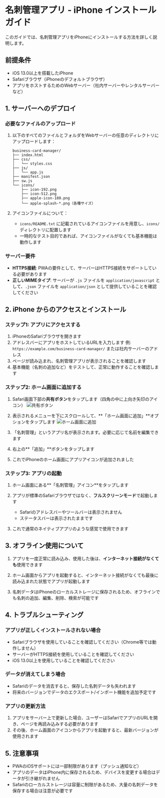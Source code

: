# 名刺管理アプリ - iPhone インストールガイド

このガイドでは、名刺管理アプリをiPhoneにインストールする方法を詳しく説明します。

## 前提条件

- iOS 13.0以上を搭載したiPhone
- Safariブラウザ（iPhoneのデフォルトブラウザ）
- アプリをホストするためのWebサーバー（社内サーバーやレンタルサーバーなど）

## 1. サーバーへのデプロイ

### 必要なファイルのアップロード

1. 以下のすべてのファイルとフォルダをWebサーバーの任意のディレクトリにアップロードします：
   ```
   business-card-manager/
   ├── index.html
   ├── css/
   │   └── styles.css
   ├── js/
   │   └── app.js
   ├── manifest.json
   ├── sw.js
   └── icons/
       ├── icon-192.png
       ├── icon-512.png
       ├── apple-icon-180.png
       └── apple-splash-*.png（各種サイズ）
   ```

2. アイコンファイルについて：
   - `icons/README.txt` に記載されているアイコンファイルを用意し、`icons/` ディレクトリに配置します
   - 一時的なテスト目的であれば、アイコンファイルがなくても基本機能は動作します

### サーバー要件

- **HTTPS接続**: PWAの要件として、サーバーはHTTPS接続をサポートしている必要があります
- **正しいMIMEタイプ**: サーバーが `.js` ファイルを `application/javascript` として、`.json` ファイルを `application/json` として提供していることを確認してください

## 2. iPhone からのアクセスとインストール

### ステップ1: アプリにアクセスする

1. iPhoneのSafariブラウザを開きます
2. アドレスバーにアプリをホストしているURLを入力します
   例: `https://example.com/business-card-manager/` または社内サーバーのアドレス
3. ページが読み込まれ、名刺管理アプリが表示されることを確認します
4. 基本機能（名刺の追加など）をテストして、正常に動作することを確認します

### ステップ2: ホーム画面に追加する

1. Safari画面下部の**共有ボタン**をタップします（四角の中に上向き矢印のアイコン）
   ![共有ボタン](https://example.com/share-button.png)

2. 表示されるメニューを下にスクロールして、**「ホーム画面に追加」**オプションをタップします
   ![ホーム画面に追加](https://example.com/add-to-home.png)

3. 「名刺管理」というアプリ名が表示されます。必要に応じて名前を編集できます

4. 右上の**「追加」**ボタンをタップします

5. これでiPhoneのホーム画面にアプリアイコンが追加されました

### ステップ3: アプリの起動

1. ホーム画面にある**「名刺管理」アイコン**をタップします

2. アプリが標準のSafariブラウザではなく、**フルスクリーンモード**で起動します
   - Safariのアドレスバーやツールバーは表示されません
   - ステータスバーは表示されたままです

3. これで通常のネイティブアプリのような感覚で使用できます

## 3. オフライン使用について

1. アプリを一度正常に読み込み、使用した後は、**インターネット接続がなくても**使用できます

2. ホーム画面からアプリを起動すると、インターネット接続がなくても最後に読み込まれた状態でアプリが起動します

3. 名刺データはiPhoneのローカルストレージに保存されるため、オフラインでも名刺の追加、編集、削除、検索が可能です

## 4. トラブルシューティング

### アプリが正しくインストールされない場合

- Safariブラウザを使用していることを確認してください（Chrome等では動作しません）
- サーバーがHTTPS接続を使用していることを確認してください
- iOS 13.0以上を使用していることを確認してください

### データが消えてしまう場合

- Safariのデータを消去すると、保存した名刺データも失われます
- 将来のバージョンでデータのエクスポート/インポート機能を追加予定です

### アプリの更新方法

1. アプリをサーバー上で更新した場合、ユーザーはSafariでアプリのURLを開き、ページを再読み込みする必要があります
2. その後、ホーム画面のアイコンからアプリを起動すると、最新バージョンが使用されます

## 5. 注意事項

- PWAのiOSサポートには一部制限があります（プッシュ通知など）
- アプリのデータはiPhone内に保存されるため、デバイスを変更する場合はデータが引き継がれません
- Safariのローカルストレージは容量に制限があるため、大量の名刺データを保存する場合は注意が必要です
